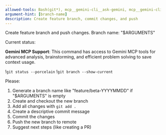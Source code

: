 ```yaml
---
allowed-tools: Bash(git*), mcp__gemini-cli__ask-gemini, mcp__gemini-cli__brainstorm
argument-hint: [branch-name]
description: Create feature branch, commit changes, and push
---
```


Create feature branch and push changes. Branch name: "$ARGUMENTS"

Current status:

**Gemini MCP Support**: This command has access to Gemini MCP tools for advanced analysis, brainstorming, and efficient problem solving to save context usage.

!`git status --porcelain`
!`git branch --show-current`

Please:

1. Generate a branch name like "feature/beta-YYYYMMDD" if "$ARGUMENTS" is empty
2. Create and checkout the new branch
3. Add all changes with `git add .`
4. Create a descriptive commit message
5. Commit the changes
6. Push the new branch to remote
7. Suggest next steps (like creating a PR)
